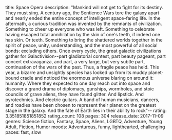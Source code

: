 title: Space Opera
description: "Mankind will not get to fight for its destiny. They must sing. A century ago, the Sentience Wars tore the galaxy apart and nearly ended the entire concept of intelligent space-faring life. In the aftermath, a curious tradition was invented by the remnants of civilization. Something to cheer up everyone who was left. Something to celebrate having escaped total annihilation by the skin of one's teeth, if indeed one has skin. Or teeth. Something to bring the shattered worlds together in the spirit of peace, unity, understanding, and the most powerful of all social bonds: excluding others. Once every cycle, the great galactic civilizations gather for Galactivision--part gladiatorial contest, part beauty pageant, part concert extravaganza, and part, a very large, but very subtle part, continuation of the wars of the past. Thus, a fragile peace has held. This year, a bizarre and unsightly species has looked up from its muddy planet-bound cradle and noticed the enormous universe blaring on around it: humanity. Where they expected to one day reach out into space and discover a grand drama of diplomacy, gunships, wormholes, and stoic councils of grave aliens, they have found glitter. And lipstick. And pyrotechnics. And electric guitars. A band of human musicians, dancers, and roadies have been chosen to represent their planet on the greatest stage in the galaxy. And the fate of Earth lies in their ability to rock"--
rating: 3.351851851851852
rating_count: 108
pages: 304
release_date: 2017-11-09
genres: Science fiction, Fantasy, Space, Aliens, LGBTQ, Adventure, Young Adult, Fiction, Humor
moods: Adventurous, funny, lighthearted, challenging
paces: fast, slow
